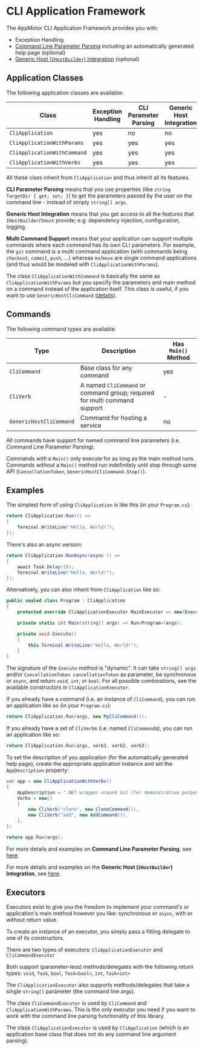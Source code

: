 # CLI Application Framework

The AppMotor CLI Application Framework provides you with:

* Exception Handling
* [Command Line Parameter Parsing](CommandLine/README.md) including an automatically generated help page (optional)
* [Generic Host (`IHostBuilder`) Integration](CommandLine/README.GenericHost.md) (optional)

## Application Classes

The following application classes are available:

| Class                         | Exception Handling | CLI Parameter Parsing | Generic Host Integration | Multi Command Support
| ----------------------------- | ------------------ | --------------------- | ------------------------ | ---------------------
| `CliApplication`              | yes                | no                    | no                       | no
| `CliApplicationWithParams`    | yes                | yes                   | yes                      | no
| `CliApplicationWithCommand`   | yes                | yes                   | yes                      | no
| `CliApplicationWithVerbs`     | yes                | yes                   | yes                      | yes

All these class inherit from `CliApplication` and thus inherit all its features.

**CLI Parameter Parsing** means that you use properties (like `string TargetDir { get; set; }`) to get the parameters passed by the user on the command line - instead of simply `string[] args`.

**Generic Host Integration** means that you get access to all the features that `IHostBuilder`/`IHost` provide; e.g. dependency injection, configuration, logging.

**Multi Command Support** means that your application can support multiple commands where each command has its own CLI parameters. For example, the `git` command is a multi command application (with commands being `checkout`, `commit`, `push`, ...) whereas `mv`/`move` are single command applications (and thus would be modeled with `CliApplicationWithParams`).

The class `CliApplicationWithCommand` is basically the same as `CliApplicationWithParams` but you specify the parameters and main method on a command instead of the application itself. This class is useful, if you want to use `GenericHostCliCommand` ([details](CommandLine/Hosting/README.md)).

## Commands

The following command types are available:

| Type                    | Description                                                               | Has `Main()` Method
| ----------------------- | ------------------------------------------------------------------------- | -------------------
| `CliCommand`            | Base class for any command                                                | yes
| `CliVerb`               | A named `CliCommand` or command group; required for multi command support | -
| `GenericHostCliCommand` | Command for hosting a service                                             | no

All commands have support for named command line parameters (i.e. Command Line Parameter Parsing).

Commands *with* a `Main()` only execute for as long as the main method runs. Commands *without* a `Main()` method run indefinitely until stop through some API (`CancellationToken`, `GenericHostCliCommand.Stop()`).

## Examples

The simplest form of using `CliApplication` is like this (in your `Program.cs`):

```c#
return CliApplication.Run(() =>
{
    Terminal.WriteLine("Hello, World!");
});
```

There's also an async version:

```c#
return CliApplication.RunAsync(async () =>
{
    await Task.Delay(10);
    Terminal.WriteLine("Hello, World!");
});
```

Alternatively, you can also inherit from `CliApplication` like so:

```c#
public sealed class Program : CliApplication
{
    protected override CliApplicationExecutor MainExecutor => new(Execute);

    private static int Main(string[] args) => Run<Program>(args);

    private void Execute()
    {
        this.Terminal.WriteLine("Hello, World!");
    }
}
```

The signature of the `Execute` method is "dynamic". It can take `string[] args` and/or `CancellationToken cancellationToken` as parameter, be synchronous or `async`, and return `void`, `int`, or `bool`. For all possible combinations, see the available constructors in `CliApplicationExecutor`.

If you already have a command (i.e. an instance of `CliCommand`), you can run an application like so (in your `Program.cs`):

```c#
return CliApplication.Run(args, new MyCliCommand());
```

If you already have a set of `CliVerb`s (i.e. named `CliCommand`s), you can run an application like so:

```c#
return CliApplication.Run(args, verb1, verb2, verb3);
```

To set the description of you application (for the automatically generated help page), create the appropriate application instance and set the `AppDescription` property:

```c#
var app = new CliApplicationWithVerbs()
{
    AppDescription = ".NET wrapper around Git (for demonstration purposes). The commands are non-functional.",
    Verbs = new[]
    {
        new CliVerb("clone", new CloneCommand()),
        new CliVerb("add", new AddCommand()),
    },
};

return app.Run(args);
```

For more details and examples on **Command Line Parameter Parsing**, see [here](CommandLine/README.md).

For more details and examples on the **Generic Host (`IHostBuilder`) Integration**, see [here](CommandLine/README.GenericHost.md).

## Executors

Executors exist to give you the freedom to implement your command's or application's main method however you like: synchronous or `async`, with or without return value.

To create an instance of an executor, you simply pass a fitting delegate to one of its constructors.

There are two types of executors: `CliApplicationExecutor` and `CliCommandExecutor`

Both support (parameter-less) methods/delegates with the following return types: `void`, `Task`, `bool`, `Task<bool>`, `int`, `Task<int>`

The `CliApplicationExecutor` also supports methods/delegates that take a single `string[]` parameter (the command line args).

The class `CliCommandExecutor` is used by `CliCommand` and `CliApplicationWithParams`. This is the only executor you need if you want to work with the command line parsing functionality of this library.

The class `CliApplicationExecutor` is used by `CliApplication` (which is an application base class that does not do any command line argument parsing).
